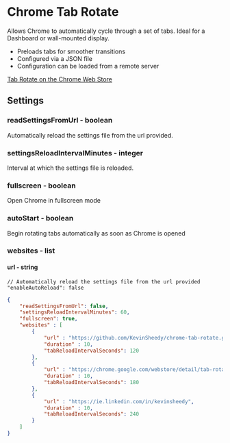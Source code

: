 # Chrome Tab Rotate

Allows Chrome to automatically cycle through a set of tabs. Ideal for a Dashboard or wall-mounted display.

 - Preloads tabs for smoother transitions
 - Configured via a JSON file
 - Configuration can be loaded from a remote server

[Tab Rotate on the Chrome Web Store](https://chrome.google.com/webstore/detail/tab-rotate/pjgjpabbgnnoohijnillgbckikfkbjed)

## Settings

### readSettingsFromUrl - boolean
Automatically reload the settings file from the url provided.

### settingsReloadIntervalMinutes - integer
Interval at which the settings file is reloaded.

### fullscreen - boolean
Open Chrome in fullscreen mode

### autoStart - boolean
Begin rotating tabs automatically as soon as Chrome is opened

### websites - list

#### url - string


	// Automatically reload the settings file from the url provided
	"enableAutoReload": false

```json
{
	"readSettingsFromUrl": false,
	"settingsReloadIntervalMinutes": 60,
	"fullscreen": true,
	"websites" : [
		{
			"url" : "https://github.com/KevinSheedy/chrome-tab-rotate.git",
			"duration" : 10,
			"tabReloadIntervalSeconds": 120
		},
		{
			"url" : "https://chrome.google.com/webstore/detail/tab-rotate/pjgjpabbgnnoohijnillgbckikfkbjed",
			"duration" : 10,
			"tabReloadIntervalSeconds": 180
		},
		{
			"url" : "https://ie.linkedin.com/in/kevinsheedy",
			"duration" : 10,
			"tabReloadIntervalSeconds": 240
		}
	]
}
```